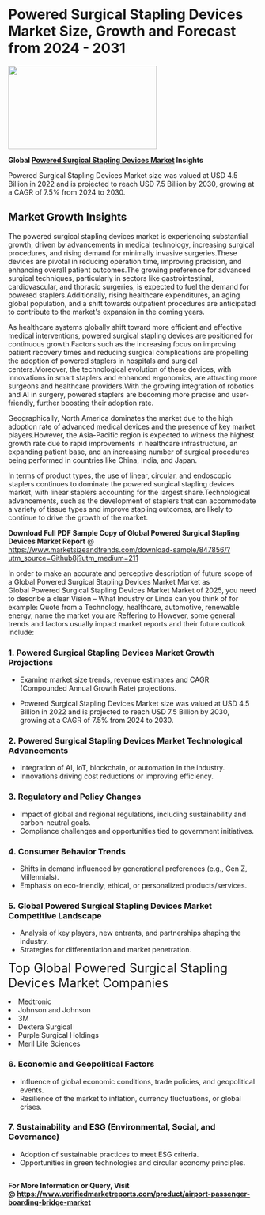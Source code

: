 <H1>Powered Surgical Stapling Devices Market Size, Growth and Forecast from 2024 - 2031</H1><img class="aligncenter size-medium wp-image-584254" src="https://thirdeyenews.in/wp-content/uploads/2024/09/Global-Market-Research-300x168.jpeg" alt="" width="300" height="168" /><p><strong>Global&nbsp;<a href="https://www.marketsizeandtrends.com/download-sample/847856/?utm_source=Github8j?utm_medium=211">Powered Surgical Stapling Devices Market</a> Insights</strong></p><p>Powered Surgical Stapling Devices Market size was valued at USD 4.5 Billion in 2022 and is projected to reach USD 7.5 Billion by 2030, growing at a CAGR of 7.5% from 2024 to 2030.</p><p><h2>Market Growth Insights</h2> <p>The powered surgical stapling devices market is experiencing substantial growth, driven by advancements in medical technology, increasing surgical procedures, and rising demand for minimally invasive surgeries.These devices are pivotal in reducing operation time, improving precision, and enhancing overall patient outcomes.The growing preference for advanced surgical techniques, particularly in sectors like gastrointestinal, cardiovascular, and thoracic surgeries, is expected to fuel the demand for powered staplers.Additionally, rising healthcare expenditures, an aging global population, and a shift towards outpatient procedures are anticipated to contribute to the market's expansion in the coming years.</p> <p>As healthcare systems globally shift toward more efficient and effective medical interventions, powered surgical stapling devices are positioned for continuous growth.Factors such as the increasing focus on improving patient recovery times and reducing surgical complications are propelling the adoption of powered staplers in hospitals and surgical centers.Moreover, the technological evolution of these devices, with innovations in smart staplers and enhanced ergonomics, are attracting more surgeons and healthcare providers.With the growing integration of robotics and AI in surgery, powered staplers are becoming more precise and user-friendly, further boosting their adoption rate.</p> <p>Geographically, North America dominates the market due to the high adoption rate of advanced medical devices and the presence of key market players.However, the Asia-Pacific region is expected to witness the highest growth rate due to rapid improvements in healthcare infrastructure, an expanding patient base, and an increasing number of surgical procedures being performed in countries like China, India, and Japan.</p> <p>In terms of product types, the use of linear, circular, and endoscopic staplers continues to dominate the powered surgical stapling devices market, with linear staplers accounting for the largest share.Technological advancements, such as the development of staplers that can accommodate a variety of tissue types and improve stapling outcomes, are likely to continue to drive the growth of the market.</p> <p><span class=""><strong>Download Full PDF Sample Copy of Global Powered Surgical Stapling Devices Market Report</strong> @ <a href="https://www.marketsizeandtrends.com/download-sample/847856/?utm_source=Github8j?utm_medium=211" target="_blank">https://www.marketsizeandtrends.com/download-sample/847856/?utm_source=Github8j?utm_medium=211</a></span></p><p>In order to make an accurate and perceptive description of future scope of a Global&nbsp;Powered Surgical Stapling Devices Market Market as Global&nbsp;Powered Surgical Stapling Devices Market Market of 2025, you need to describe a clear Vision &ndash; What Industry or Linda can you think of for example: Quote from a Technology, healthcare, automotive, renewable energy, name the market you are Reffering to.However, some general trends and factors usually impact market reports and their future outlook include:</p><h3>1.&nbsp;<strong>Powered Surgical Stapling Devices Market Growth Projections</strong></h3><ul><li>Examine market size trends, revenue estimates and CAGR (Compounded Annual Growth Rate) projections.</li><li><p>Powered Surgical Stapling Devices Market size was valued at USD 4.5 Billion in 2022 and is projected to reach USD 7.5 Billion by 2030, growing at a CAGR of 7.5% from 2024 to 2030.</p></li></ul><h3>2.&nbsp;<strong>Powered Surgical Stapling Devices Market Technological Advancements</strong></h3><ul><li>Integration of AI, IoT, blockchain, or automation in the industry.</li><li>Innovations driving cost reductions or improving efficiency.</li></ul><h3>3.&nbsp;<strong>Regulatory and Policy Changes</strong></h3><ul><li>Impact of global and regional regulations, including sustainability and carbon-neutral goals.</li><li>Compliance challenges and opportunities tied to government initiatives.</li></ul><h3>4.&nbsp;<strong>Consumer Behavior Trends</strong></h3><ul><li>Shifts in demand influenced by generational preferences (e.g., Gen Z, Millennials).</li><li>Emphasis on eco-friendly, ethical, or personalized products/services.</li></ul><h3>5.&nbsp;<strong>Global Powered Surgical Stapling Devices Market Competitive Landscape</strong></h3><ul><li>Analysis of key players, new entrants, and partnerships shaping the industry.</li><li>Strategies for differentiation and market penetration.</li></ul><p data-pm-slice="1 1 []"><span style="color: inherit; font-family: inherit; font-size: 25px;">Top Global Powered Surgical Stapling Devices Market Companies</span></p><div class="" data-test-id=""><p><li>Medtronic</li><li> Johnson and Johnson</li><li> 3M</li><li> Dextera Surgical</li><li> Purple Surgical Holdings</li><li> Meril Life Sciences</li></p></div><h3>6.&nbsp;<strong>Economic and Geopolitical Factors</strong></h3><ul><li>Influence of global economic conditions, trade policies, and geopolitical events.</li><li>Resilience of the market to inflation, currency fluctuations, or global crises.</li></ul><h3>7.&nbsp;<strong>Sustainability and ESG (Environmental, Social, and Governance)</strong></h3><ul><li>Adoption of sustainable practices to meet ESG criteria.</li><li>Opportunities in green technologies and circular economy principles.</li></ul><h2><strong style="font-size: 14px;">For More Information or Query, Visit @&nbsp;</strong><a style="background-color: #ffffff; font-size: 14px;" href="https://www.marketsizeandtrends.com/report/powered-surgical-stapling-devices-market/" target="_blank">https://www.verifiedmarketreports.com/product/airport-passenger-boarding-bridge-market</a></h2>